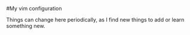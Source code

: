 #My vim configuration

Things can change here periodically, as I find new things to add or learn
something new.

